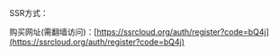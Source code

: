 SSR方式：

购买网址\(需翻墙访问\)：[https://ssrcloud.org/auth/register?code=bQ4j](https://ssrcloud.org/auth/register?code=bQ4j)

